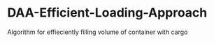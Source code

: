 # DAA-Efficient-Loading-Approach

Algorithm for effieciently filling volume of container with cargo
